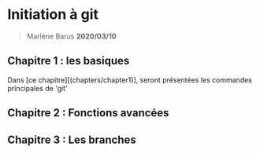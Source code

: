 # Initiation à git

> Marlène Barus
> **2020/03/10**

## Chapitre 1 : les basiques

Dans [ce chapitre][(chapters/chapter1)], seront présentées les commandes principales de 'git'

## Chapitre 2 : Fonctions avancées

## Chapitre 3 : Les branches
